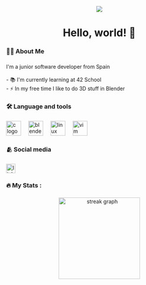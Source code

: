<div align="center">
  <img src="https://visitor-badge.laobi.icu/badge?page_id=witemirlo.witemirlo&"  />
</div>

###

<h1 align="center">Hello, world! 👋</h1>

###

<h3 align="left">👩‍💻  About Me</h3>

###

<p align="left">I'm a junior software developer from Spain<br><br>- 📚 I'm currently learning at 42 School<br>- ⚡ In my free time I like to do 3D stuff in Blender</p>

###

<h3 align="left">🛠 Language and tools</h3>

###

<div align="left">
  <img src="https://cdn.jsdelivr.net/gh/devicons/devicon/icons/c/c-original.svg" height="40" alt="c logo"  />
  <img width="12" />
  <img src="https://cdn.jsdelivr.net/gh/devicons/devicon/icons/blender/blender-original.svg" height="40" alt="blender logo"  />
  <img width="12" />
  <img src="https://cdn.jsdelivr.net/gh/devicons/devicon/icons/linux/linux-original.svg" height="40" alt="linux logo"  />
  <img width="12" />
  <img src="https://cdn.jsdelivr.net/gh/devicons/devicon/icons/vim/vim-original.svg" height="40" alt="vim logo"  />
</div>

###

<h3 align="left">🫂 Social media</h3>

###

<div align="left">
  <a href="www.linkedin.com/in/jacobo-berdugo-de-la-torre" target="_blank">
    <img src="https://img.shields.io/static/v1?message=LinkedIn&logo=linkedin&label=&color=0077B5&logoColor=white&labelColor=&style=for-the-badge" height="25" alt="linkedin logo"  />
  </a>
</div>

###

<h3 align="left">🔥   My Stats :</h3>

###

<div align="center">
  <img src="https://streak-stats.demolab.com?user=witemirlo&locale=en&mode=daily&theme=dark&hide_border=false&border_radius=5&order=3" height="220" alt="streak graph"  />
</div>

###
